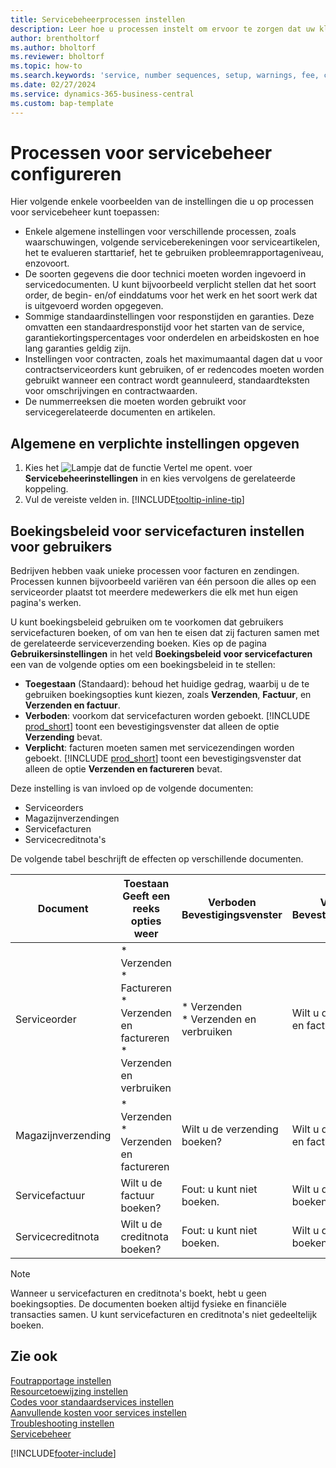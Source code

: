 ```yaml
---
title: Servicebeheerprocessen instellen
description: Leer hoe u processen instelt om ervoor te zorgen dat uw klanten tevreden zijn over uw services.
author: brentholtorf
ms.author: bholtorf
ms.reviewer: bholtorf
ms.topic: how-to
ms.search.keywords: 'service, number sequences, setup, warnings, fee, contracts, warranties'
ms.date: 02/27/2024
ms.service: dynamics-365-business-central
ms.custom: bap-template
---
```


# Processen voor servicebeheer configureren

Hier volgende enkele voorbeelden van de instellingen die u op processen voor servicebeheer kunt toepassen:  
  
* Enkele algemene instellingen voor verschillende processen, zoals waarschuwingen, volgende serviceberekeningen voor serviceartikelen, het te evalueren starttarief, het te gebruiken probleemrapportageniveau, enzovoort.  
* De soorten gegevens die door technici moeten worden ingevoerd in servicedocumenten. U kunt bijvoorbeeld verplicht stellen dat het soort order, de begin- en/of einddatums voor het werk en het soort werk dat is uitgevoerd worden opgegeven.  
* Sommige standaardinstellingen voor responstijden en garanties. Deze omvatten een standaardresponstijd voor het starten van de service, garantiekortingspercentages voor onderdelen en arbeidskosten en hoe lang garanties geldig zijn.  
* Instellingen voor contracten, zoals het maximumaantal dagen dat u voor contractserviceorders kunt gebruiken, of er redencodes moeten worden gebruikt wanneer een contract wordt geannuleerd, standaardteksten voor omschrijvingen en contractwaarden.  
* De nummerreeksen die moeten worden gebruikt voor servicegerelateerde documenten en artikelen.  

## Algemene en verplichte instellingen opgeven

1. Kies het ![Lampje dat de functie Vertel me opent.](media/ui-search/search_small.png "Vertel me wat u wilt doen") voer **Servicebeheerinstellingen** in en kies vervolgens de gerelateerde koppeling.
2. Vul de vereiste velden in. [!INCLUDE[tooltip-inline-tip](includes/tooltip-inline-tip_md.md)]  

## Boekingsbeleid voor servicefacturen instellen voor gebruikers

Bedrijven hebben vaak unieke processen voor facturen en zendingen. Processen kunnen bijvoorbeeld variëren van één persoon die alles op een serviceorder plaatst tot meerdere medewerkers die elk met hun eigen pagina's werken.

U kunt boekingsbeleid gebruiken om te voorkomen dat gebruikers servicefacturen boeken, of om van hen te eisen dat zij facturen samen met de gerelateerde serviceverzending boeken. Kies op de pagina **Gebruikersinstellingen** in het veld **Boekingsbeleid voor servicefacturen** een van de volgende opties om een boekingsbeleid in te stellen:

* **Toegestaan** (Standaard): behoud het huidige gedrag, waarbij u de te gebruiken boekingsopties kunt kiezen, zoals **Verzenden**, **Factuur**, en **Verzenden en factuur**.
* **Verboden**: voorkom dat servicefacturen worden geboekt. [!INCLUDE [prod_short](includes/prod_short.md)] toont een bevestigingsvenster dat alleen de optie **Verzending** bevat.
* **Verplicht**: facturen moeten samen met servicezendingen worden geboekt. [!INCLUDE [prod_short](includes/prod_short.md)] toont een bevestigingsvenster dat alleen de optie **Verzenden en factureren** bevat.

Deze instelling is van invloed op de volgende documenten:

* Serviceorders
* Magazijnverzendingen
* Servicefacturen
* Servicecreditnota's

De volgende tabel beschrijft de effecten op verschillende documenten.

|Document  |Toestaan<br>Geeft een reeks opties weer   |Verboden<br>Bevestigingsvenster  |Verplicht<br>Bevestigingsvenster  |
|---------|---------|---------|---------|
|Serviceorder     | * Verzenden<br>* Factureren<br>* Verzenden en factureren<br>* Verzenden en verbruiken         |* Verzenden<br>* Verzenden en verbruiken  |Wilt u de verzending en factuur boeken?         |
|Magazijnverzending     |* Verzenden<br>* Verzenden en factureren         |Wilt u de verzending boeken?         | Wilt u de verzending en factuur boeken?        |
|Servicefactuur     | Wilt u de factuur boeken?         | Fout: u kunt niet boeken.       |Wilt u de factuur boeken?         |
|Servicecreditnota     | Wilt u de creditnota boeken?         | Fout: u kunt niet boeken.        |Wilt u de creditnota boeken?         |

> [!NOTE]
> Wanneer u servicefacturen en creditnota's boekt, hebt u geen boekingsopties. De documenten boeken altijd fysieke en financiële transacties samen. U kunt servicefacturen en creditnota's niet gedeeltelijk boeken.

## Zie ook  

[Foutrapportage instellen](service-how-setup-fault-reporting.md)  
[Resourcetoewijzing instellen](service-how-setup-resource-allocation.md)  
[Codes voor standaardservices instellen](service-how-setup-service-coding.md)  
[Aanvullende kosten voor services instellen](service-how-setup-service-costs-pricing.md)  
[Troubleshooting instellen](service-how-setup-troubleshooting.md)  
[Servicebeheer](service-service.md)  


[!INCLUDE[footer-include](includes/footer-banner.md)]
